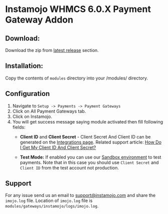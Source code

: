 # Instamojo WHMCS 6.0.X Payment Gateway Addon


## Download:

Download the zip from [latest release](https://github.com/Instamojo/instamojo-whmcs/releases/latest) section.

##  Installation:

Copy the contents of `modules` directory into your <WHMCS installation directory>/modules/ directory.

## Configuration

1. Navigate to `Setup -> Payments -> Payment Gateways` 
2. Click on All Payment Gateways tab.
3. Click on Instamojo.
4. You will get success message saying module activated then fill following fields:
    - **Client ID** and **Client Secret** - Client Secret And Client ID can be generated on the [Integrations page](https://www.instamojo.com/integrations/). Related support article: [How Do I Get My Client ID And Client Secret?](https://support.instamojo.com/hc/en-us/articles/212214265-How-do-I-get-my-Client-ID-and-Client-Secret-)

    - **Test Mode:** If enabled you can use our [Sandbox environment](https://test.instamojo.com) to test payments. Note that in this case you should use `Client Secret` and `Client ID` from the test account not production.

## Support

For any issue send us an email to support@instamojo.com and share the `imojo.log` file. Location of `imojo.log` file is `modules/gateways/instamojo/logs/imojo.log`.